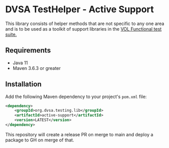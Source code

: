 # DVSA TestHelper - Active Support
This library consists of helper methods that are not specific to any one area and is to be used as a toolkit of support libraries in the [VOL Functional test suite.](https://github.com/dvsa/vol-functional-tests)

## Requirements
- Java 11
- Maven 3.6.3 or greater



## Installation
Add the following Maven dependency to your project's `pom.xml` file:
```xml
<dependency>
    <groupId>org.dvsa.testing.lib</groupId>
    <artifactId>active-support</artifactId>
    <version>LATEST</version>
</dependency>
```

This repository will create a release PR on merge to main and deploy a package to GH on merge of that.


